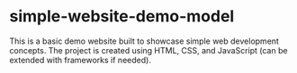 # simple-website-demo-model
This is a basic demo website built to showcase simple web development concepts. The project is created using HTML, CSS, and JavaScript (can be extended with frameworks if needed).
